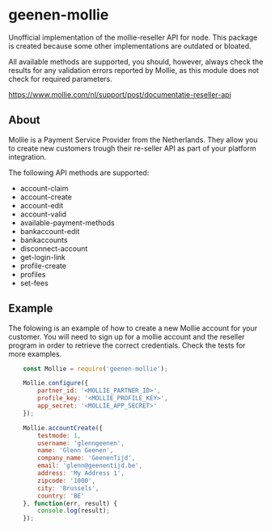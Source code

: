# geenen-mollie

Unofficial implementation of the mollie-reseller API for node. This package is created
because some other implementations are outdated or bloated.

All available methods are supported, you should, however, always check the results for
any validation errors reported by Mollie, as this module does not check for required
parameters.

https://www.mollie.com/nl/support/post/documentatie-reseller-api

## About

Mollie is a Payment Service Provider from the Netherlands. They allow you to create
new customers trough their re-seller API as part of your platform integration.

The following API methods are supported:

* account-claim
* account-create
* account-edit
* account-valid
* available-payment-methods
* bankaccount-edit
* bankaccounts
* disconnect-account
* get-login-link
* profile-create
* profiles
* set-fees

## Example

The folowing is an example of how to create a new Mollie account for your customer.
You will need to sign up for a mollie account and the reseller program in order to
retrieve the correct credentials. Check the tests for more examples.

```javascript
    const Mollie = require('geenen-mollie');

    Mollie.configure({
        partner_id: '<MOLLIE_PARTNER_ID>',
        profile_key: '<MOLLIE_PROFILE_KEY>',
        app_secret: '<MOLLIE_APP_SECRET>'
    });

    Mollie.accountCreate({
        testmode: 1,
        username: 'glenngeenen',
        name: 'Glenn Geenen',
        company_name: 'GeenenTijd',
        email: 'glenn@geenentijd.be',
        address: 'My Address 1',
        zipcode: '1000',
        city: 'Brussels',
        country: 'BE'
    }, function(err, result) {
        console.log(result);
    });
````
